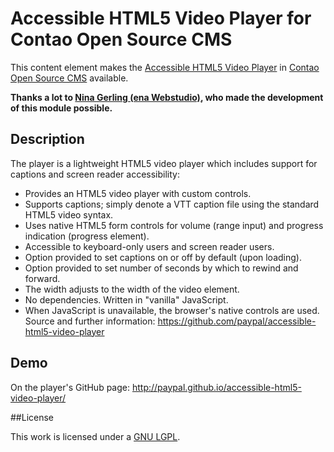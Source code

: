 # Accessible HTML5 Video Player for Contao Open Source CMS

This content element makes the [Accessible HTML5 Video Player](https://github.com/paypal/accessible-html5-video-player) in [Contao Open Source CMS](https://contao.org) available. 

__Thanks a lot to [Nina Gerling (ena Webstudio)](http://www.ena-webstudio.com), who made the development of this module possible.__

## Description

The player is a lightweight HTML5 video player which includes support for captions and screen reader accessibility:
- Provides an HTML5 video player with custom controls.
- Supports captions; simply denote a VTT caption file using the standard HTML5 video syntax.
- Uses native HTML5 form controls for volume (range input) and progress indication (progress element).
- Accessible to keyboard-only users and screen reader users.
- Option provided to set captions on or off by default (upon loading).
- Option provided to set number of seconds by which to rewind and forward.
- The width adjusts to the width of the video element.
- No dependencies. Written in "vanilla" JavaScript.
- When JavaScript is unavailable, the browser's native controls are used.
Source and further information: https://github.com/paypal/accessible-html5-video-player

## Demo

On the player's GitHub page: http://paypal.github.io/accessible-html5-video-player/

##License

This work is licensed under a [GNU LGPL](http://www.gnu.org/licenses/lgpl-3.0.html).